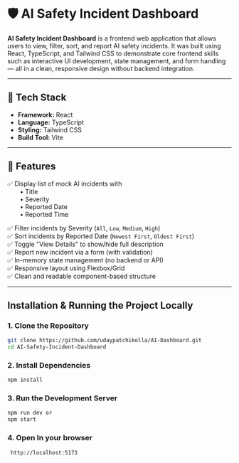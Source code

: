# 🛡️ AI Safety Incident Dashboard
 
**AI Safety Incident Dashboard** is a frontend web application that allows users to view, filter, sort, and report AI safety incidents. It was built using React, TypeScript, and Tailwind CSS to demonstrate core frontend skills such as interactive UI development, state management, and form handling — all in a clean, responsive design without backend integration.

---

## 🔧 Tech Stack

- **Framework:** React
- **Language:** TypeScript
- **Styling:** Tailwind CSS
- **Build Tool:** Vite

---

## 🚀 Features

✅ Display list of mock AI incidents with  
  • Title  
  • Severity  
  • Reported Date  
  • Reported Time  

✅ Filter incidents by Severity (`All`, `Low`, `Medium`, `High`)  
✅ Sort incidents by Reported Date (`Newest First`, `Oldest First`)  
✅ Toggle "View Details" to show/hide full description  
✅ Report new incident via a form (with validation)  
✅ In-memory state management (no backend or API)  
✅ Responsive layout using Flexbox/Grid  
✅ Clean and readable component-based structure  

---

##  Installation & Running the Project Locally

### 1. Clone the Repository

```bash
git clone https://github.com/udaypatchikolla/AI-Dashboard.git
cd AI-Safety-Incident-Dashboard
```
### 2. Install Dependencies

```bash
npm install
```

### 3. Run the Development Server

```bash
npm run dev or
npm start
```

### 4. Open In your browser
```
 http://localhost:5173 
```


